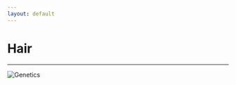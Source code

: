 ```yaml
---
layout: default
---
```


# Hair

***









![Genetics](http://blutekus.net/uploads/screen_village_20140805a.png)
